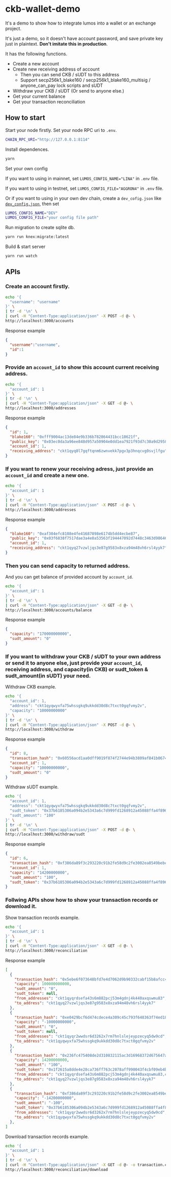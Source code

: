 # ckb-wallet-demo

It's a demo to show how to integrate lumos into a wallet or an exchange project.

It's just a demo, so it doesn't have account password, and save private key just in plaintext. **Don't imitate this in production**.

It has the following functions.

* Create a new account
* Create new receiving address of account
  * Then you can send CKB / sUDT to this address
  * Support secp256k1_blake160 / secp256k1_blake160_multisig / anyone_can_pay lock scripts and sUDT
* Withdraw your CKB / sUDT (Or send to anyone else.)
* Get your current balance
* Get your transaction reconciliation

## How to start

Start your node firstly. Set your node RPC uri to `.env`.

```bash
CHAIN_RPC_URI="http://127.0.0.1:8114"
```

Install dependences.

```bash
yarn
```

Set your own config

If you want to using in mainnet, set `LUMOS_CONFIG_NAME="LINA"` in `.env` file.

If you want to using in testnet, set `LUMOS_CONFIG_FILE="AGGRON4"` in `.env` file.

Or if you want to using in your own dev chain, create a `dev_cofig.json` like [`dev_config.json`](./dev_config.json), then set

```bash
LUMOS_CONFIG_NAME="DEV"
LUMOS_CONFIG_FILE="your config file path"
```

Run migration to create sqlite db.

```bash
yarn run knex:migrate:latest
```

Build & start server

```bash
yarn run watch
```

## APIs

### Create an account firstly.

```bash
echo '{
  "username": "username"
}' \
| tr -d '\n' \
| curl -H "Content-Type:application/json" -X POST -d @- \
http://localhost:3000/accounts
```

Response example
```json
{
  "username":"username",
  "id":1
}
```

### Provide an `account_id` to show this account current receiving address.

```bash
echo '{
  "account_id": 1
}' \
| tr -d '\n' \
| curl -H "Content-Type:application/json" -X GET -d @- \
http://localhost:3000/addresses
```

Response example

```json
{
  "id": 1,
  "blake160": "0xfff9004ac13de84e9b336b782864431bcc18621f",
  "public_key": "0x03ec0da3a96ee848d957a50904e0dd1ea7921f93d7c30a9d2958f81eb5d4392cec",
  "account_id": 1,
  "receiving_address": "ckt1qyq0l7gqftqnm6zwnvekk7pgv3p3hnqcvg0svjlfgu"
}
```

### If you want to renew your receiving adress, just provide an `account_id` and create a new one.

```bash
echo '{
  "account_id": 1
}' \
| tr -d '\n' \
| curl -H "Content-Type:application/json" -X POST -d @- \
http://localhost:3000/addresses
```

Response example

```json
{
  "blake160": "0xaf304efc8108e4fe41687898e6174b5dd4ecbe87",
  "public_key": "0x03f6838f7517dae3a4e8a53563f194447092d7448c3463d98646ec0f47c89ce299",
  "account_id": 1,
  "receiving_address": "ckt1qyq27vzwljqs3e87g9583x8xza94m48vh6rsl4yyk7"
}
```

### Then you can send capacity to returned address.

And you can get balance of provided account by `account_id`.

```bash
echo '{
  "account_id": 1
}' \
| tr -d '\n' \
| curl -H "Content-Type:application/json" -X GET -d @- \
http://localhost:3000/accounts/balance
```

Response example

```json
{
  "capacity": "170000000000",
  "sudt_amount": "0"
}
```

### If you want to withdraw your CKB / sUDT to your own address or send it to anyone else, just provide your `account_id`, receiving address, and capacity(in CKB) or sudt_token & sudt_amount(in sUDT) your need.

Withdraw CKB example.

```bash
echo '{
  "account_id": 1,
  "address": "ckt1qyqwyxfa75whssgkq9ukkdd30d8c7txct0gqfvmy2v",
  "capacity": "10000000000"
}' \
| tr -d '\n' \
| curl -H "Content-Type:application/json" -X POST -d @- \
http://localhost:3000/withdraw
```

Response example

```json
{
  "id": 8,
  "transaction_hash": "0x60556acd1aa0dff9019f874f2744e94b3809af841b0674eb3c6ec1fb262623d1",
  "account_id": 1,
  "capacity": "10000000000",
  "sudt_amount": "0"
}
```

Withdraw sUDT example.

```bash
echo '{
  "account_id": 1,
  "address": "ckt1qyqwyxfa75whssgkq9ukkdd30d8c7txct0gqfvmy2v",
  "sudt_token": "0x37b6185306a094b2e5343a6c7d999fd1268912a45088ffa4f8963e642c1cdf4e",
  "sudt_amount": "100"
}' \
| tr -d '\n' \
| curl -H "Content-Type:application/json" -X POST -d @- \
http://localhost:3000/withdraw/sudt
```

Response example

```json
{
  "id": 6,
  "transaction_hash": "0xf386da89f3c293220c91b2fe58d9c2fe3002ea8549bebe18f2f6b0bc5ba0873a",
  "account_id": 1,
  "capacity": "14200000000",
  "sudt_amount": "100",
  "sudt_token": "0x37b6185306a094b2e5343a6c7d999fd1268912a45088ffa4f8963e642c1cdf4e"
}
```

### Follwing APIs show how to show your transaction records or download it.

Show transaction records example.

```bash
echo '{
  "account_id": 1
}' \
| tr -d '\n' \
| curl -H "Content-Type:application/json" -X GET -d @- \
http://localhost:3000/reconciliation
```

Response example

```json
[
  {
    "transaction_hash": "0x5ebe6f073648bfd7e4d7062d9b90332cabf15b8afcc430d4d7cc2d403e591812",
    "capacity": 100000000000,
    "sudt_amount": "0",
    "sudt_token": null,
    "from_addresses": "ckt1qyqrdsefa43s6m882pcj53m4gdnj4k440axqswmu83",
    "to_address": "ckt1qyq27vzwljqs3e87g9583x8xza94m48vh6rsl4yyk7"
  },
  {
    "transaction_hash": "0xe0429bcf6d474cdece4a309c45c793f648363f74ed1864f1ac35f964923082e3",
    "capacity": "-10000000000",
    "sudt_amount": "0",
    "sudt_token": null,
    "from_addresses": "ckt1qyqr2wwdsr6d3262x7rm7hnlslejeypzecyq5dw9cd",
    "to_address": "ckt1qyqwyxfa75whssgkq9ukkdd30d8c7txct0gqfvmy2v"
  },
  {
    "transaction_hash": "0x236fc475408de2d310832115ac3d16968372d675647aad6365364231c58af9c2",
    "capacity": 14200000000,
    "sudt_amount": "100",
    "sudt_token": "0x1f2615a8dde4e28ca736ff763c2078aff990043f4cbf09eb4b3a58a140a0862d",
    "from_addresses": "ckt1qyqrdsefa43s6m882pcj53m4gdnj4k440axqswmu83,ckt1qyqrdsefa43s6m882pcj53m4gdnj4k440axqswmu83,ckt1qyqrdsefa43s6m882pcj53m4gdnj4k440axqswmu83",
    "to_address": "ckt1qyq27vzwljqs3e87g9583x8xza94m48vh6rsl4yyk7"
  },
  {
    "transaction_hash": "0xf386da89f3c293220c91b2fe58d9c2fe3002ea8549bebe18f2f6b0bc5ba0873a",
    "capacity": "-14200000000",
    "sudt_amount": "-100",
    "sudt_token": "0x37b6185306a094b2e5343a6c7d999fd1268912a45088ffa4f8963e642c1cdf4e",
    "from_addresses": "ckt1qyqr2wwdsr6d3262x7rm7hnlslejeypzecyq5dw9cd",
    "to_address": "ckt1qyqwyxfa75whssgkq9ukkdd30d8c7txct0gqfvmy2v"
  },
]
```

Download transaction records example.

```bash
echo '{
  "account_id": 1
}' \
| tr -d '\n' \
| curl -H "Content-Type:application/json" -X GET -d @- -o transaction.csv \
http://localhost:3000/reconciliation/download
```
